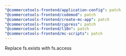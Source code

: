 ```yaml
---
"@commercetools-frontend/application-config": patch
"@commercetools-frontend/codemod": patch
"@commercetools-frontend/create-mc-app": patch
"@commercetools-frontend/cypress": patch
"@commercetools-frontend/l10n": patch
"@commercetools-frontend/mc-scripts": patch
---
```


Replace fs.exists with fs.access
